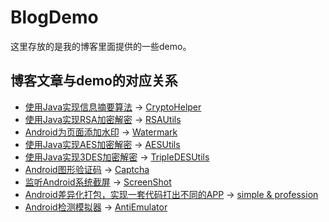 # BlogDemo

这里存放的是我的博客里面提供的一些demo。

## 博客文章与demo的对应关系

*  [使用Java实现信息摘要算法](https://blog.csdn.net/Fantasy_Lin_/article/details/100321883)
   → 
   [CryptoHelper](https://github.com/FantasyLWX/BlogDemo/blob/master/app/src/main/java/com/fantasy/blogdemo/crypto/utils/CryptoHelper.java)
*  [使用Java实现RSA加密解密](https://blog.csdn.net/Fantasy_Lin_/article/details/100067731)
   →
   [RSAUtils](https://github.com/FantasyLWX/BlogDemo/blob/master/app/src/main/java/com/fantasy/blogdemo/crypto/utils/RSAUtils.java)
*  [Android为页面添加水印](https://blog.csdn.net/Fantasy_Lin_/article/details/97651171)
   →
   [Watermark](https://github.com/FantasyLWX/BlogDemo/blob/master/app/src/main/java/com/fantasy/blogdemo/utils/Watermark.java)
*  [使用Java实现AES加密解密](https://blog.csdn.net/Fantasy_Lin_/article/details/95616813)
   →
   [AESUtils](https://github.com/FantasyLWX/BlogDemo/blob/master/app/src/main/java/com/fantasy/blogdemo/crypto/utils/AESUtils.java)
*  [使用Java实现3DES加密解密](https://blog.csdn.net/Fantasy_Lin_/article/details/95391952)
   →
   [TripleDESUtils](https://github.com/FantasyLWX/BlogDemo/blob/master/app/src/main/java/com/fantasy/blogdemo/crypto/utils/TripleDESUtils.java)
*  [Android图形验证码](https://blog.csdn.net/Fantasy_Lin_/article/details/93999561)
   →
   [Captcha](https://github.com/FantasyLWX/BlogDemo/tree/master/app/src/main/java/com/fantasy/blogdemo/captcha)
*  [监听Android系统截屏](https://blog.csdn.net/Fantasy_Lin_/article/details/91362468)
   →
   [ScreenShot](https://github.com/FantasyLWX/BlogDemo/tree/master/app/src/main/java/com/fantasy/blogdemo/screenshot)
*  [Android差异化打包，实现一套代码打出不同的APP](https://blog.csdn.net/Fantasy_Lin_/article/details/106444594)
   →
   [simple & profession](https://github.com/FantasyLWX/BlogDemo/blob/master/app/build.gradle)
*  [Android检测模拟器](https://blog.csdn.net/Fantasy_Lin_/article/details/106875836)
   →
   [AntiEmulator](https://github.com/FantasyLWX/BlogDemo/blob/master/lib_anti_emulator/src/main/java/diff/strazzere/anti/AntiEmulator.java)
